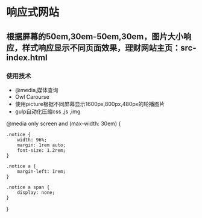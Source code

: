 # 响应式网站
## 根据屏幕的50em,30em-50em,30em，图片大小响应，样式响应显示不同页面效果，理财网站主页：src-index.html
### 使用技术
* @media,媒体查询<br>
* Owl Carourse<br>
* 使用picture根据不同屏幕显示1600px,800px,480px的轮播图片<br>
* gulp自动化压缩css ,js ,img<br>

@media only screen and (max-width: 30em) {

    .notice {
        width: 96%;
        margin: 1rem auto;
        font-size: 1.2rem;
    }

    .notice a {
        margin-left: 1rem;
    }

    .notice a span {
        display: none;
    }
}
